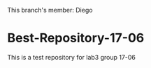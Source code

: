 This branch's member: Diego

# Best-Repository-17-06
This is a test repository for lab3 group 17-06
